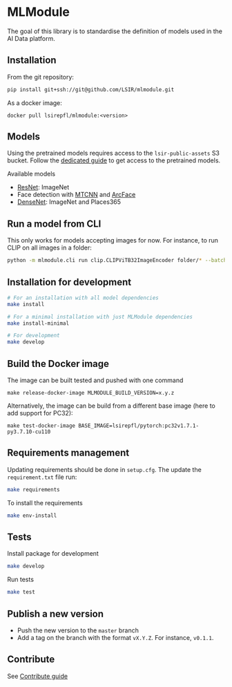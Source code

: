 # MLModule

The goal of this library is to standardise the definition of models
used in the AI Data platform.

## Installation

From the git repository:

```bash
pip install git+ssh://git@github.com/LSIR/mlmodule.git
```

As a docker image:

```shell
docker pull lsirepfl/mlmodule:<version>
```

## Models

Using the pretrained models requires access to the `lsir-public-assets` S3 bucket.
Follow the [dedicated guide](https://github.com/LSIR/dataplatform-infra/tree/main/lsir-public-assets#read-bucket-content)
to get access to the pretrained models.

Available models

* [ResNet](docs/ResNet.md): ImageNet
* Face detection with [MTCNN](docs/MTCNN.md) and [ArcFace](docs/ArcFace.md)
* [DenseNet](docs/DenseNet.md): ImageNet and Places365


## Run a model from CLI

This only works for models accepting images for now. 
For instance, to run CLIP on all images in a folder:

```bash
python -m mlmodule.cli run clip.CLIPViTB32ImageEncoder folder/* --batch-size 256 --num-workers 12
```


## Installation for development


```bash
# For an installation with all model dependencies
make install

# For a minimal installation with just MLModule dependencies
make install-minimal

# For development
make develop
```

## Build the Docker image

The image can be built tested and pushed with one command

```shell
make release-docker-image MLMODULE_BUILD_VERSION=x.y.z
```

Alternatively, the image can be build from a different base image (here to add support for PC32):

```shell
make test-docker-image BASE_IMAGE=lsirepfl/pytorch:pc32v1.7.1-py3.7.10-cu110
```

## Requirements management

Updating requirements should be done in `setup.cfg`. 
The update the `requirement.txt` file run:

```bash
make requirements
```

To install the requirements

```bash
make env-install
```

## Tests

Install package for development

```bash
make develop
```

Run tests

```bash
make test
```

## Publish a new version

* Push the new version to the `master` branch
* Add a tag on the branch with the format `vX.Y.Z`. For instance, `v0.1.1`.

## Contribute

See [Contribute guide](CONTRIBUTE.md)
